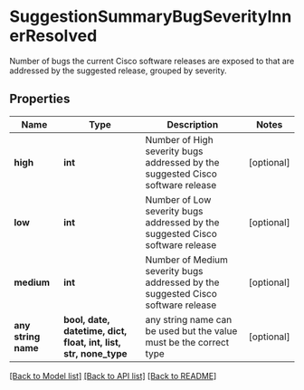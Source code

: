 # SuggestionSummaryBugSeverityInnerResolved

Number of bugs the current Cisco software releases are exposed to that are addressed by the suggested release, grouped by severity.

## Properties
Name | Type | Description | Notes
------------ | ------------- | ------------- | -------------
**high** | **int** | Number of High severity bugs addressed by the suggested Cisco software release | [optional] 
**low** | **int** | Number of Low severity bugs addressed by the suggested Cisco software release | [optional] 
**medium** | **int** | Number of Medium severity bugs addressed by the suggested Cisco software release | [optional] 
**any string name** | **bool, date, datetime, dict, float, int, list, str, none_type** | any string name can be used but the value must be the correct type | [optional]

[[Back to Model list]](../README.md#documentation-for-models) [[Back to API list]](../README.md#documentation-for-api-endpoints) [[Back to README]](../README.md)


